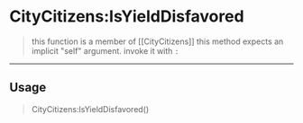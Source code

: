 # CityCitizens:IsYieldDisfavored
> this function is a member of [[CityCitizens]]
> this method expects an implicit "self" argument. invoke it with `:`
-----
## Usage
> CityCitizens:IsYieldDisfavored()
